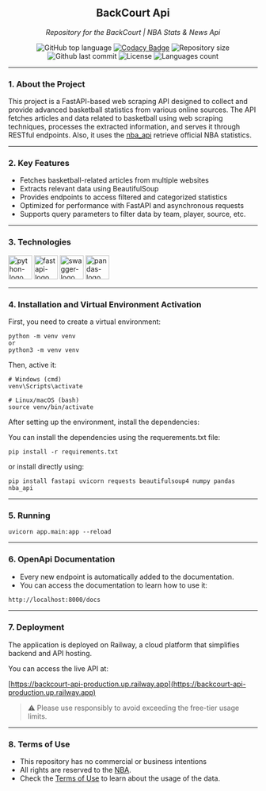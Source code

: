 <h2 align="center">BackCourt Api</h2>
<p align="center"><i>Repository for the BackCourt | NBA Stats & News Api</i></p>

<div align="center">
  
![GitHub top language](https://img.shields.io/github/languages/top/kaikyMoura/BackCourt-api)
[![Codacy Badge](https://app.codacy.com/project/badge/Grade/ce1f958181d743b98107dbc70dfac5ed)](https://app.codacy.com/gh/kaikyMoura/BackCourt-api/dashboard?utm_source=gh&utm_medium=referral&utm_content=&utm_campaign=Badge_grade)
![Repository size](https://img.shields.io/github/repo-size/kaikyMoura/BackCourt-api)
![Github last commit](https://img.shields.io/github/last-commit/kaikyMoura/BackCourt-api)
![License](https://img.shields.io/aur/license/LICENSE)
![Languages count](https://img.shields.io/github/languages/count/kaikyMoura/BackCourt-api)
<!-- ![Languages count](https://img.shields.io/docker/cloud/build/kaikyMoura/BackCourt-api) -->
</div>


---


### 1. About the Project

This project is a FastAPI-based web scraping API designed to collect and provide advanced basketball statistics from various online sources. The API fetches articles and data related to basketball using web scraping techniques, processes the extracted information, and serves it through RESTful endpoints. Also, it uses the [nba_api](https://github.com/swar/nba_api) retrieve official NBA statistics.

---

### 2. Key Features

- Fetches basketball-related articles from multiple websites
- Extracts relevant data using BeautifulSoup
- Provides endpoints to access filtered and categorized statistics
- Optimized for performance with FastAPI and asynchronous requests
- Supports query parameters to filter data by team, player, source, etc.

---

### 3. Technologies
<p display="inline-block">
  <img alt="python-logo" width="48" src="https://cdn.jsdelivr.net/gh/devicons/devicon@latest/icons/python/python-original.svg" />
  <img alt="fastapi-logo" width="48" src="https://cdn.jsdelivr.net/gh/devicons/devicon@latest/icons/fastapi/fastapi-original-wordmark.svg" />  
  <img alt="swagger-logo" width="48" src="https://cdn.jsdelivr.net/gh/devicons/devicon@latest/icons/swagger/swagger-original.svg" />
  <img alt="pandas-logo" width="48" src="https://cdn.jsdelivr.net/gh/devicons/devicon@latest/icons/pandas/pandas-original-wordmark.svg" />
</p>

---

### 4. Installation and Virtual Environment Activation
First, you need to create a virtual environment:
```console
python -m venv venv
or
python3 -m venv venv
```

Then, active it:
```console
# Windows (cmd)
venv\Scripts\activate

# Linux/macOS (bash)
source venv/bin/activate
````

After setting up the environment, install the dependencies:

You can install the dependencies using the requerements.txt file:

```console
pip install -r requirements.txt
```
or install directly using:
```console
pip install fastapi uvicorn requests beautifulsoup4 numpy pandas nba_api
```

---

### 5. Running
``` console
uvicorn app.main:app --reload
```

---

### 6. OpenApi Documentation
- Every new endpoint is automatically added to the documentation.
- You can access the documentation to learn how to use it:

```bash
http://localhost:8000/docs
```

---

### 7. Deployment
The application is deployed on Railway, a cloud platform that simplifies backend and API hosting.

You can access the live API at:

[https://backcourt-api-production.up.railway.app](https://backcourt-api-production.up.railway.app)
<br/>
>⚠️ Please use responsibly to avoid exceeding the free-tier usage limits.

---

### 8. Terms of Use
- This repository has no commercial or business intentions
- All rights are reserved to the [NBA](https://www.nba.com).
- Check the [Terms of Use](https://www.nba.com/termsofuse#ownership-and-use-restrictions) to learn about the usage of the data.
